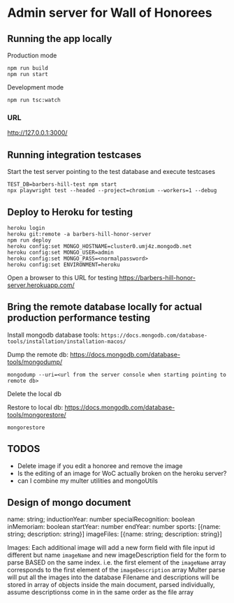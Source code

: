 # Admin server for Wall of Honorees

## Running the app locally

Production mode

```
npm run build
npm run start
```

Development mode

```
npm run tsc:watch
```

### URL

http://127.0.0.1:3000/

## Running integration testcases

Start the test server pointing to the test database and execute testcases

```
TEST_DB=barbers-hill-test npm start
npx playwright test --headed --project=chromium --workers=1 --debug
```

## Deploy to Heroku for testing

```~~~bash
heroku login
heroku git:remote -a barbers-hill-honor-server
npm run deploy
heroku config:set MONGO_HOSTNAME=cluster0.umj4z.mongodb.net
heroku config:set MONGO_USER=admin
heroku config:set MONGO_PASS=<normalpassword>
heroku config:set ENVIRONMENT=heroku

```

Open a browser to this URL for testing
<https://barbers-hill-honor-server.herokuapp.com/>

## Bring the remote database locally for actual production performance testing

Install mongodb database tools:
`https://docs.mongodb.com/database-tools/installation/installation-macos/`

Dump the remote db: https://docs.mongodb.com/database-tools/mongodump/

```
mongodump --uri=<url from the server console when starting pointing to remote db>
```

Delete the local db

Restore to local db: https://docs.mongodb.com/database-tools/mongorestore/

```
mongorestore

```

## TODOS

- Delete image if you edit a honoree and remove the image
- Is the editing of an image for WoC actually broken on the heroku server?
- can I combine my multer utilities and mongoUtils

## Design of mongo document

name: string;
inductionYear: number
specialRecognition: boolean
inMemoriam: boolean
startYear: number
endYear: number
sports: [{name: string; description: string}]
imageFiles: [{name: string; description: string}]

Images:
Each additional image will add a new form field with file input id different but name `imageName` and new imageDescription field for the form to parse BASED on the same index. i.e.
the first element of the `imageName` array corresponds to the first element of the `imageDescription` array
Multer parse will put all the images into the database
Filename and descriptions will be stored in array of objects inside the main document, parsed individually, assume descriptionss come in in the same order as the file array
